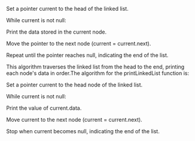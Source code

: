 Set a pointer current to the head of the linked list.

While current is not null:

Print the data stored in the current node.

Move the pointer to the next node (current = current.next).

Repeat until the pointer reaches null, indicating the end of the list.


This algorithm traverses the linked list from the head to the end, printing each node's data in order.The algorithm for the printLinkedList function is:

Set a pointer current to the head node of the linked list.

While current is not null:

Print the value of current.data.

Move current to the next node (current = current.next).

Stop when current becomes null, indicating the end of the list.